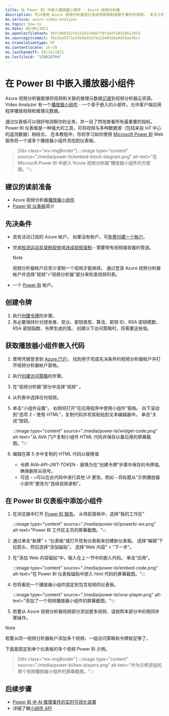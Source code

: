 ```yaml
---
title: 在 Power BI 中嵌入播放器小部件 - Azure 视频分析器
description: 可以使用 Azure 视频分析器进行连续视频录制或基于事件的录制。 本文介绍了如何在 Microsoft Power BI中嵌入视频，以便为用户提供可自定义的 UI。
ms.service: azure-video-analyzer
ms.topic: how-to
ms.date: 08/06/2021
ms.openlocfilehash: 38fcd60352fe151637e0e7f8fa4dfe9159b12915
ms.sourcegitcommit: f6e2ea5571e35b9ed3a79a22485eba4d20ae36cc
ms.translationtype: HT
ms.contentlocale: zh-CN
ms.lasthandoff: 09/24/2021
ms.locfileid: "128620704"
---
```

# <a name="embed-player-widget-in-power-bi"></a>在 Power BI 中嵌入播放器小组件

Azure 视频分析器能够将视频和关联的推理元数据[记录](detect-motion-record-video-clips-cloud.md)到视频分析器云资源。 Video Analyzer 有一个[播放器小组件](player-widget.md) - 一个易于嵌入的小部件，允许客户端应用程序播放视频和推理元数据。

通过仪表板可以很好地洞察你的业务，并一目了然地查看所有最重要的指标。 Power BI 仪表板是一种强大的工具，可将视频与多种数据源（包括来自 IoT 中心的遥测数据）相结合。 在本教程中，你将学习如何使用 [Microsoft Power BI](https://powerbi.microsoft.com/) Web 服务将一个或多个播放器小组件添加到仪表板。

> [!div class="mx-imgBorder"]
> :::image type="content" source="./media/power-bi/embed-block-diagram.png" alt-text="在 Microsoft Power BI 中嵌入“Azure 视频分析器”播放器小组件的方框图。":::

## <a name="suggested-pre-reading"></a>建议的读前准备

- Azure 视频分析器[播放器小组件](player-widget.md)
- [Power BI 仪表板](/power-bi/create-reports/service-dashboards)简介

## <a name="prerequisites"></a>先决条件

- 具有活动订阅的 Azure 帐户。 如果没有帐户，可[免费创建一个帐户](https://azure.microsoft.com/free/?WT.mc_id=A261C142F)。
- 完成[检测运动并录制视频](detect-motion-record-video-clips-cloud.md)或[连续视频录制](continuous-video-recording.md) - 需要带有视频接收器的管道。

  > [!NOTE]
  > 视频分析器帐户应至少录制一个视频才能继续。 通过登录 Azure 视频分析器帐户并选择“视频”>“视频分析器”部分来检查视频列表。

- 一个 [Power BI](https://powerbi.microsoft.com/) 帐户。

## <a name="create-a-token"></a>创建令牌

1. 执行[创建令牌](access-policies.md#creating-a-token)的步骤。
2. 务必要保持针对颁发者、受众、密钥类型、算法、密钥 ID、RSA 密钥模数、RSA 密钥指数、令牌生成的值。 创建以下访问策略时，将需要这些值。

## <a name="get-embed-code-for-player-widget"></a>获取播放器小组件嵌入代码

1. 使用凭据登录到 [Azure 门户](https://portal.azure.com/)。 找到用于完成先决条件的视频分析器帐户并打开视频分析器帐户窗格。
2. 执行[创建访问策略](access-policies.md#creating-an-access-policy)的步骤。
3. 在“视频分析器”部分中选择“视频” 。
4. 从列表中选择任何视频。
5. 单击“小组件设置”。 右侧将打开“在应用程序中使用小组件”窗格。 向下滚动到“选项 2 – 使用 HTML”，复制代码并将其粘贴到文本编辑器中。 单击“关闭”按钮。

   :::image type="content" source="./media/power-bi/widget-code.png" alt-text="从 AVA 门户复制小组件 HTML 代码并保存以备后用的屏幕截图。":::

6. 编辑在第 5 步中复制的 HTML 代码以替换值
   - 令牌 AVA-API-JWT-TOKEN - 替换为在“创建令牌”步骤中保存的令牌值。 确保删除尖括号。
   - 可选 - =可以在此代码中进行其他 UI 更改，例如 - 将标题从“示例播放器小部件”更改为“连续视频录制”。

## <a name="add-widget-in-power-bi-dashboard"></a>在 Power BI 仪表板中添加小组件

1. 在浏览器中打开 [Power BI 服务](http://app.powerbi.com/)。 从导航窗格中，选择“我的工作区”

   :::image type="content" source="./media/power-bi/powerbi-ws.png" alt-text="Power BI 工作区主页的屏幕截图。":::

2. 通过单击“新建” > “仪表板”或打开现有仪表板来创建新仪表板。 选择“编辑”下拉箭头，然后选择“添加磁贴”。 选择“Web 内容” > “下一步”。
3. 在“添加 Web 内容磁贴”中，输入在上一节中的嵌入代码。 单击“应用”。

   :::image type="content" source="./media/power-bi/embed-code.png" alt-text="在 Power BI 仪表板磁贴中嵌入 html 代码的屏幕截图。":::

4. 你将看到一个播放器小组件固定到包含视频的仪表板。

   :::image type="content" source="./media/power-bi/one-player.png" alt-text="添加了一个视频播放器小组件的屏幕截图。":::

5. 若要从 Azure 视频分析器视频部分添加更多视频，请按照本部分中的相同步骤操作。

> [!NOTE]
> 若要从同一视频分析器帐户添加多个视频，一组访问策略和令牌就足够了。

下面是固定到单个仪表板的多个视频 Power BI 示例。

> [!div class="mx-imgBorder"]
> :::image type="content" source="./media/power-bi/two-players.png" alt-text="作为示例添加的两个视频播放器小组件的屏幕截图。":::

## <a name="next-steps"></a>后续步骤

- [Power BI 中 AI 推理事件的实时可视化效果](visualize-ai-events-power-bi.md)
- 详细了解[小组件 API](https://github.com/Azure/video-analyzer/tree/main/widgets)
